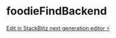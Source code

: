 # foodieFindBackend

[Edit in StackBlitz next generation editor ⚡️](https://stackblitz.com/~/github.com/Anupam1603/foodieFindBackend)